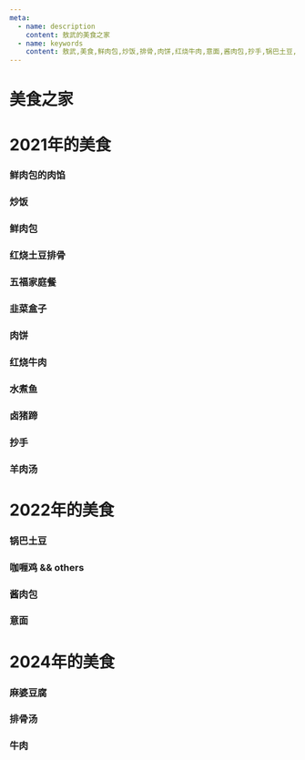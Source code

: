 ```yaml
---
meta:
  - name: description
    content: 敖武的美食之家
  - name: keywords
    content: 敖武,美食,鲜肉包,炒饭,排骨,肉饼,红烧牛肉,意面,酱肉包,抄手,锅巴土豆,水煮肉,猪蹄儿
---
```

# 美食之家

# 2021年的美食

### 鲜肉包的肉馅
<ImgView title="鲜肉包的肉馅" url="https://1.z.wiki/images/20211115/b5eedd312dd14327bd8bbe5b3731dfd5.png" />

### 炒饭
<ImgView title="炒饭" url="https://2.z.wiki/images/20211115/349a8c4c0b2943348dcc1889894edd63.png" />

### 鲜肉包
<ImgView title="鲜肉包" url="https://4.z.wiki/images/20211115/3603e6bf0d5f4b00b0f91907b88f4878.png" />

<ImgView title="鲜肉包" url="https://1.z.wiki/images/20211115/8c91d102052e4d2280e64ffe0b8b13fc.png" />


<ImgView title="鲜肉包" url="https://4.z.wiki/images/20211115/f6e53308df394601814a80bfa083f863.png" />

### 红烧土豆排骨 
<ImgView title="红烧土豆排骨" url="https://8.z.wiki/images/20220527/7465e0686155470a8c36859548774d5f.png?x-oss-process=image/resize,w_800/quality,q_80" />

### 五福家庭餐
<ImgView title="五福家庭餐" url="https://2.z.wiki/images/20220527/b55d1426a130495a803c41b34cbac356.png?x-oss-process=image/resize,w_800/quality,q_80" />


### 韭菜盒子
<ImgView title="韭菜盒子" url="https://4.z.wiki/images/20211115/feec2a95768240db9af62e61f9126806.png" />

### 肉饼
<ImgView title="肉饼" url="https://1.z.wiki/images/20220527/eccb310476634de6900a61d3dda3a77e.png?x-oss-process=image/resize,w_800/quality,q_80" />

### 红烧牛肉
<ImgView title="红烧牛肉" url="https://4.z.wiki/images/20220525/e15842ad0ef442c3bef0137ca8f2663f.png" />

<ImgView title="红烧牛肉" url="https://4.z.wiki/images/20220525/1d1da3e67ffb44f08891071581dd61fb.png" />

### 水煮鱼
<ImgView title="水煮鱼" url="https://2.z.wiki/images/20220527/f8f65a0485814e31999f01aa8e3357cb.png?x-oss-process=image/resize,w_800/quality,q_80" />


<ImgView title="水煮鱼" url="https://2.z.wiki/images/20211115/737a463fd47f4cde9980137cfe5e2e21.png" />


<ImgView title="水煮鱼" url="https://2.z.wiki/images/20211115/4743a5bc7a0f4442afcd08f8e81ac847.png" />

### 卤猪蹄
<ImgView title="卤猪蹄" url="https://4.z.wiki/images/20211115/0a8c4079982544b6964a5cf7b9d39476.png" />

### 抄手
<ImgView title="抄手" url="https://1.z.wiki/images/20211115/e52d6f60fff24f3fa7b1f26922786fe9.png" />

### 羊肉汤
<ImgView title="羊肉汤" url="https://1.z.wiki/images/20211115/648bf09933cc428f817fa06bba8fcf34.png" />


# 2022年的美食

### 锅巴土豆
<ImgView title="锅巴土豆" url="https://1.z.wiki/images/20220213/3b6e7d8755684b5ab8c63bc45854d73a.png" />

### 咖喱鸡 && others
<ImgView title="咖喱鸡 && others" url="https://1.z.wiki/images/20220213/42a981907a6744c38155dc5357b31cc2.png" />

### 酱肉包
<ImgView title="酱肉包" url="https://4.z.wiki/images/20220213/eef59dfcbe32498faa3d4ae3860f50fa.png" />

<ImgView title="酱肉包" url="https://2.z.wiki/images/20220213/e70995bb005549c2b1797eaec13a7191.png" />

### 意面

<ImgView title="意面" url="https://9.z.wiki/images/20220219/e509255f14384acc81f72576d69821e5.png" />

# 2024年的美食

### 麻婆豆腐

<ImgView title="麻婆豆腐" url="https://hv.z.wiki/autoupload/20241117/t62D/3072X4096/IMG20241117114838.jpg" />

### 排骨汤

<ImgView title="排骨汤" url="https://cdn.z.wiki/autoupload/20241117/hrZk/4096X3072/IMG20241117114807.jpg" />

### 牛肉

<ImgView title="牛肉" url="https://hv.z.wiki/autoupload/20241117/XDus/3072X4096/IMG20241117114826.jpg" />
